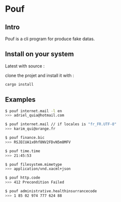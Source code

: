 # Pouf

## Intro

Pouf is a cli program for produce fake datas.

## Install on your system

Latest with source :

clone the projet and install it with :

```bash
cargo install
```

## Examples

```bash
$ pouf internet.mail -l en
>>> adriel_quia@hotmail.com
```

```bash
$ pouf internet.mail // if locales is "fr_FR.UTF-8"
>>> karim_qui@orange.fr
```

```bash
$ pouf finance.bic
>>> RSJECUA1x0hf8NV2FDvN5m8MFV
```

```bash
$ pouf time.time
>>> 21:45:53
```

```bash
$ pouf filesystem.mimetype
>>> application/vnd.xacml+json
```

```bash
$ pouf http.code
>>> 412 Precondition Failed
```

```bash
$ pouf administrative.healthinsurrancecode
>>> 1 85 02 974 777 624 88
```

